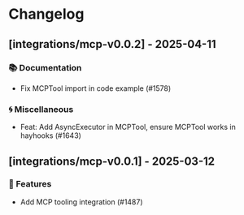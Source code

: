 # Changelog

## [integrations/mcp-v0.0.2] - 2025-04-11

### 📚 Documentation

- Fix MCPTool import in code example (#1578)

### 🌀 Miscellaneous

- Feat: Add AsyncExecutor in MCPTool, ensure MCPTool works in hayhooks (#1643)

## [integrations/mcp-v0.0.1] - 2025-03-12

### 🚀 Features

- Add MCP tooling integration (#1487)

<!-- generated by git-cliff -->
